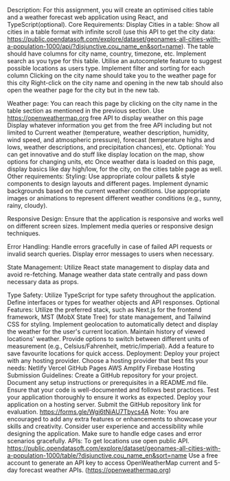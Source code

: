 Description:
For this assignment, you will create an optimised cities table and a weather forecast web application using React, and TypeScript(optional).
Core Requirements:
Display Cities in a table:
Show all cities in a table format with infinite scroll (use this API to get the city data: https://public.opendatasoft.com/explore/dataset/geonames-all-cities-with-a-population-1000/api/?disjunctive.cou_name_en&sort=name).
The table should have columns for city name, country, timezone, etc.
Implement search as you type for this table. Utilise an autocomplete feature to suggest possible locations as users type.
Implement filter and sorting for each column
Clicking on the city name should take you to the weather page for this city
Right-click on the city name and opening in the new tab should also open the weather page for the city but in the new tab.


Weather page:
You can reach this page by clicking on the city name in the table section as mentioned in the previous section.
Use https://openweathermap.org free API to display weather on this page
Display whatever information you get from the free API including but not limited to Current weather (temperature, weather description, humidity, wind speed, and atmospheric pressure), forecast (temperature highs and lows, weather descriptions, and precipitation chances), etc.
Optional: You can get innovative and do stuff like display location on the map, show options for changing units, etc
Once weather data is loaded on this page, display basics like day high/low, for the city, on the cities table page as well.
Other requirements:
Styling:
Use appropriate colour pallets & style components to design layouts and different pages.
Implement dynamic backgrounds based on the current weather conditions.
Use appropriate images or animations to represent different weather conditions (e.g., sunny, rainy, cloudy).


Responsive Design:
Ensure that the application is responsive and works well on different screen sizes.
Implement media queries or responsive design techniques.


Error Handling:
Handle errors gracefully in case of failed API requests or invalid search queries.
Display error messages to users when necessary.


State Management:
Utilize React state management to display data and avoid re-fetching.
Manage weather data state centrally and pass down necessary data as props.


Type Safety:
Utilize TypeScript for type safety throughout the application.
Define interfaces or types for weather objects and API responses.
Optional Features:
Utilize the preferred stack, such as Next.js for the frontend framework, MST (MobX State Tree) for state management, and Tailwind CSS for styling.
Implement geolocation to automatically detect and display the weather for the user's current location.
Maintain history of viewed locations' weather.
Provide options to switch between different units of measurement (e.g., Celsius/Fahrenheit, metric/imperial).
Add a feature to save favourite locations for quick access.
Deployment:
Deploy your project with any hosting provider.
Choose a hosting provider that best fits your needs:
Netlify
Vercel
GitHub Pages
AWS Amplify
Firebase Hosting
Submission Guidelines:
Create a GitHub repository for your project.
Document any setup instructions or prerequisites in a README.md file.
Ensure that your code is well-documented and follows best practices.
Test your application thoroughly to ensure it works as expected.
Deploy your application on a hosting server.
Submit the GitHub repository link for evaluation.
https://forms.gle/Wgi6tNiAU7Tbycs4A
Note:
You are encouraged to add any extra features or enhancements to showcase your skills and creativity.
Consider user experience and accessibility while designing the application.
Make sure to handle edge cases and error scenarios gracefully.
APIs:
To get locations use open public API. https://public.opendatasoft.com/explore/dataset/geonames-all-cities-with-a-population-1000/table/?disjunctive.cou_name_en&sort=name
Use a free account to generate an API key to access OpenWeatherMap current and 5-day forecast weather APIs. (https://openweathermap.org)






